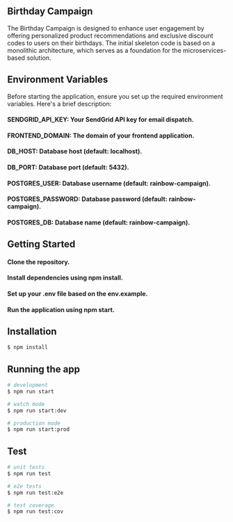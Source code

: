 ## Birthday Campaign
The Birthday Campaign is designed to enhance user engagement by offering personalized product recommendations and exclusive discount codes to users on their birthdays. The initial skeleton code is based on a monolithic architecture, which serves as a foundation for the microservices-based solution.

## Environment Variables
Before starting the application, ensure you set up the required environment variables. Here's a brief description:

#### SENDGRID_API_KEY: Your SendGrid API key for email dispatch.
#### FRONTEND_DOMAIN: The domain of your frontend application.
#### DB_HOST: Database host (default: localhost).
#### DB_PORT: Database port (default: 5432).
#### POSTGRES_USER: Database username (default: rainbow-campaign).
#### POSTGRES_PASSWORD: Database password (default: rainbow-campaign).
#### POSTGRES_DB: Database name (default: rainbow-campaign).

## Getting Started
#### Clone the repository.
#### Install dependencies using npm install.
#### Set up your .env file based on the env.example.
#### Run the application using npm start.

## Installation

```bash
$ npm install
```

## Running the app

```bash
# development
$ npm run start

# watch mode
$ npm run start:dev

# production mode
$ npm run start:prod
```

## Test

```bash
# unit tests
$ npm run test

# e2e tests
$ npm run test:e2e

# test coverage
$ npm run test:cov
```